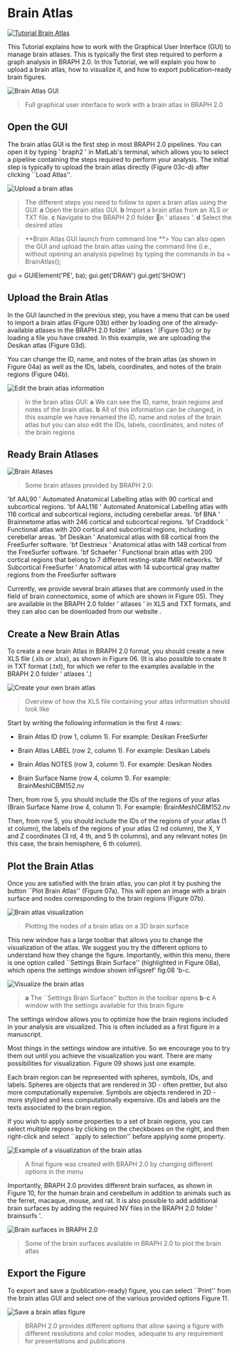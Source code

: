 # Brain Atlas

[![Tutorial Brain Atlas](https://img.shields.io/badge/PDF-Download-red?style=flat-square&logo=adobe-acrobat-reader)](tut_ba.pdf)

This Tutorial explains how to work with the Graphical User Interface (GUI) to manage brain atlases.
This is typically the first step required to perform a graph analysis in BRAPH 2.0. 
In this Tutorial, we will explain you how to upload a brain atlas, how to visualize it, and how to export publication-ready brain figures.




![Brain Atlas GUI](fig02.jpg) 
 > Full graphical user interface to work with a brain atlas in BRAPH 2.0


## Open the GUI

The brain atlas GUI is the first step in most BRAPH 2.0 pipelines. You can open it by typing ' braph2 ' in MatLab's terminal, which allows you to select a pipeline containing the steps required to perform your analysis. The initial step is typically to upload the brain atlas directly (Figure 03c-d) after clicking ``Load Atlas''. 

![Upload a brain atlas](fig03.jpg) 
 > The different steps you need to follow to open a brain atlas using the GUI: 
	**a** Open the brain atlas GUI.
	**b** Import a brain atlas from an XLS or TXT file.
	**c** Navigate to the BRAPH 2.0 folder n
' atlases '.
	**d** Select the desired atlas

> **Brain Atlas GUI launch from command line
**> 
You can also open the GUI and upload the brain atlas using the command line (i.e., without opening an analysis pipeline) by typing the commands in ba = BrainAtlas();

gui = GUIElement('PE', ba);
gui.get('DRAW')
gui.get('SHOW')



## Upload the Brain Atlas

In the GUI launched in the previous step, you have a menu that can be used to import a brain atlas (Figure 03b) either by loading one of the already-available atlases in the BRAPH 2.0 folder ' atlases ' (Figure 03c) or by loading a file you have created. In this example, we are uploading the Desikan atlas (Figure 03d).

You can change the ID, name, and notes of the brain atlas (as shown in Figure 04a) as well as the IDs, labels, coordinates, and notes of the brain regions (Figure 04b).
	
![Edit the brain atlas information](fig04.png) 
 > In the brain atlas GUI: 
	**a** We can see the ID, name, brain regions and notes of the brain atlas.
	**b** All of this information can be changed, in this example we have renamed the ID, name and notes of the brain atlas but you can also edit the IDs, labels, coordinates, and notes of the brain regions

## Ready Brain Atlases

![Brain Atlases](fig05.jpg) 
 > Some brain atlases provided by BRAPH 2.0:
	
'bf AAL90 ' Automated Anatomical Labelling atlas with 90 cortical and subcortical regions.
	'bf AAL116 ' Automated Anatomical Labelling atlas with 116 cortical and subcortical regions, including cerebellar areas.
	'bf BNA ' Brainnetome atlas with 246 cortical and subcortical regions.
	'bf Craddock ' Functional atlas with 200 cortical and subcortical regions, including cerebellar areas.
	'bf Desikan ' Anatomical atlas with 68 cortical from the FreeSurfer software.
	'bf Destrieux ' Anatomical atlas with 148 cortical from the FreeSurfer software.
	'bf Schaefer ' Functional brain atlas with 200 cortical regions that belong to 7 different resting-state fMRI networks.
	'bf Subcortical FreeSurfer ' Anatomical atlas with 14 subcortical gray matter regions from the FreeSurfer software

Currently, we provide several brain atlases that are commonly used in the field of brain connectomics, some of which are shown in Figure 05). 
They are available in the BRAPH 2.0 folder ' atlases ' in XLS and TXT formats, and they can also can be downloaded from our website .


## Create a New Brain Atlas

To create a new brain Atlas in BRAPH 2.0 format, you should create a new XLS file (.xls or .xlsx), as shown in Figure 06. 
(It is also possible to create it in TXT format (.txt), for which we refer to the examples available in the BRAPH 2.0 folder ' atlases '.)

![Create your own brain atlas](fig06.jpg) 
 > Overview of how the XLS file containing your atlas information should look like

Start by writing the following information in the first 4 rows:


- Brain Atlas ID (row 1, column 1). 
For example: Desikan FreeSurfer

- Brain Atlas LABEL (row 2, column 1). 
For example: Desikan Labels

- Brain Atlas NOTES (row 3, column 1).
For example: Desikan Nodes

- Brain Surface Name (row 4, column 1).
For example: BrainMeshICBM152.nv


Then, from row 5, you should include the IDs of the regions of your atlas (Brain Surface Name (row 4, column 1).
For example: BrainMeshICBM152.nv


Then, from row 5, you should include the IDs of the regions of your atlas (1 st column), the labels of the regions of your atlas (2 nd column), the X, Y and Z coordinates (3 rd, 4 th, and 5 th columns), and any relevant notes (in this case, the brain hemisphere, 6 th column).	


## Plot the Brain Atlas

Once you are satisfied with the brain atlas, you can plot it by pushing the button ``Plot Brain Atlas'' (Figure 07a). 
This will open an image with a brain surface and nodes corresponding to the brain regions (Figure 07b).

![Brain atlas visualization](fig07.jpg) 
 > Plotting the nodes of a brain atlas on a 3D brain surface
	
This new window has a large toolbar that allows you to change the visualization of the atlas. We suggest you try the different options to understand how they change the figure. Importantly, within this menu, there is one option called ``Settings Brain Surface'' (highlighted in Figure 08a), which opens the settings window shown inFigsref' fig:08 'b-c.

![Visualize the brain atlas](fig08.jpg) 
 > **a** The ``Settings Brain Surface'' button in the toolbar opens **b**-**c** A window with the settings available for this brain figure

The settings window allows you to optimize how the brain regions included in your analysis are visualized. This is often included as a first figure in a manuscript.

Most things in the settings window are intuitive. So we encourage you to try them out until you achieve the visualization you want. There are many possibilities for visualization. Figure 09 shows just one example.

Each brain region can be represented with spheres, symbols, IDs, and labels.
Spheres are objects that are rendered in 3D - often prettier, but also more computationally expensive.
Symbols are objects rendered in 2D - more stylized and less computationally expensive.
IDs and labels are the texts associated to the brain region.

If you wish to apply some properties to a set of brain regions, you can select multiple regions by clicking on the checkboxes on the right, and then right-click and select ``apply to selection'' before applying some property.

![Example of a visualization of the brain atlas](fig09.jpg) 
 > A final figure was created with BRAPH 2.0 by changing different options in the menu

Importantly, BRAPH 2.0 provides different brain surfaces, as shown in Figure 10, for the human brain and cerebellum in addition to animals such as the ferret, macaque, mouse, and rat.
It is also possible to add additional brain surfaces by adding the required NV files in the BRAPH 2.0 folder ' brainsurfs '.

![Brain surfaces in BRAPH 2.0](fig10.png) 
 > Some of the brain surfaces available in BRAPH 2.0 to plot the brain atlas


## Export the Figure

To export and save a (publication-ready) figure, you can select ``Print'' from the brain atlas GUI and select one of the various provided options Figure 11.

![Save a brain atlas figure](fig11.jpg) 
 > BRAPH 2.0 provides different options that allow saving a figure with different resolutions and color modes, adequate to any requirement for presentations and publications
